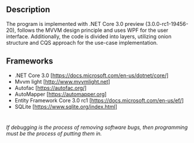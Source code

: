## Description
The program is implemented with .NET Core 3.0 preview (3.0.0-rc1-19456-20), follows the MVVM design principle and uses WPF for the user interface. Additionally, the code is divided into layers, utilizing onion structure and CQS approach for the use-case implementation.

## Frameworks

- .NET Core 3.0 [https://docs.microsoft.com/en-us/dotnet/core/]
- Mvvm light [http://www.mvvmlight.net]
- Autofac [https://autofac.org/]
- AutoMapper [https://automapper.org]
- Entity Framework Core 3.0 rc1 [https://docs.microsoft.com/en-us/ef/]
- SQLite [https://www.sqlite.org/index.html]

#

*If debugging is the process of removing software bugs, then programming must be the process of putting them in.*
